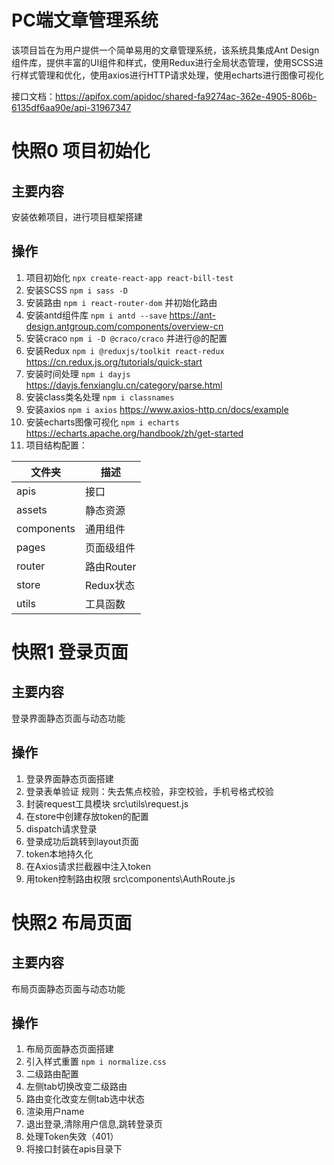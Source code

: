 # PC端文章管理系统
该项目旨在为用户提供一个简单易用的文章管理系统，该系统具集成Ant Design组件库，提供丰富的UI组件和样式，使用Redux进行全局状态管理，使用SCSS进行样式管理和优化，使用axios进行HTTP请求处理，使用echarts进行图像可视化

接口文档：https://apifox.com/apidoc/shared-fa9274ac-362e-4905-806b-6135df6aa90e/api-31967347

# 快照0 项目初始化
## 主要内容
安装依赖项目，进行项目框架搭建

## 操作
1. 项目初始化 `npx create-react-app react-bill-test`
2. 安装SCSS `npm i sass -D`
3. 安装路由 `npm i react-router-dom`
并初始化路由
4. 安装antd组件库 `npm i antd --save`
https://ant-design.antgroup.com/components/overview-cn
5. 安装craco `npm i -D @craco/craco`
并进行@的配置
6. 安装Redux `npm i @reduxjs/toolkit react-redux`
https://cn.redux.js.org/tutorials/quick-start
7. 安装时间处理 `npm i dayjs`
https://dayjs.fenxianglu.cn/category/parse.html
8. 安装class类名处理 `npm i classnames`
9. 安装axios `npm i axios`
https://www.axios-http.cn/docs/example
10. 安装echarts图像可视化 `npm i echarts`
https://echarts.apache.org/handbook/zh/get-started
11. 项目结构配置：

| 文件夹 | 描述 |
| --- | --- |
| apis | 接口 |
| assets | 静态资源 |
| components | 通用组件 |
| pages| 页面级组件 |
| router | 路由Router |
| store | Redux状态 |
| utils | 工具函数 |

# 快照1 登录页面
## 主要内容
登录界面静态页面与动态功能

## 操作
1. 登录界面静态页面搭建
2. 登录表单验证
规则：失去焦点校验，非空校验，手机号格式校验
3. 封装request工具模块
src\utils\request.js
4. 在store中创建存放token的配置
5. dispatch请求登录
6. 登录成功后跳转到layout页面
7. token本地持久化
8. 在Axios请求拦截器中注入token
9. 用token控制路由权限
src\components\AuthRoute.js

# 快照2 布局页面
## 主要内容
布局页面静态页面与动态功能

## 操作
1. 布局页面静态页面搭建
2. 引入样式重置 `npm i normalize.css`
3. 二级路由配置
4. 左侧tab切换改变二级路由
5. 路由变化改变左侧tab选中状态
6. 渲染用户name
7. 退出登录,清除用户信息,跳转登录页
8. 处理Token失效（401）
9. 将接口封装在apis目录下
